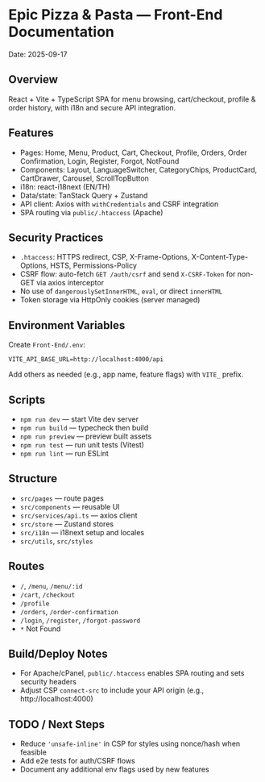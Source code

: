 # Epic Pizza & Pasta — Front-End Documentation

Date: 2025-09-17

## Overview
React + Vite + TypeScript SPA for menu browsing, cart/checkout, profile & order history, with i18n and secure API integration.

## Features
- Pages: Home, Menu, Product, Cart, Checkout, Profile, Orders, Order Confirmation, Login, Register, Forgot, NotFound
- Components: Layout, LanguageSwitcher, CategoryChips, ProductCard, CartDrawer, Carousel, ScrollTopButton
- i18n: react-i18next (EN/TH)
- Data/state: TanStack Query + Zustand
- API client: Axios with `withCredentials` and CSRF integration
- SPA routing via `public/.htaccess` (Apache)

## Security Practices
- `.htaccess`: HTTPS redirect, CSP, X-Frame-Options, X-Content-Type-Options, HSTS, Permissions-Policy
- CSRF flow: auto-fetch `GET /auth/csrf` and send `X-CSRF-Token` for non-GET via axios interceptor
- No use of `dangerouslySetInnerHTML`, `eval`, or direct `innerHTML`
- Token storage via HttpOnly cookies (server managed)

## Environment Variables
Create `Front-End/.env`:
```
VITE_API_BASE_URL=http://localhost:4000/api
```
Add others as needed (e.g., app name, feature flags) with `VITE_` prefix.

## Scripts
- `npm run dev` — start Vite dev server
- `npm run build` — typecheck then build
- `npm run preview` — preview built assets
- `npm run test` — run unit tests (Vitest)
- `npm run lint` — run ESLint

## Structure
- `src/pages` — route pages
- `src/components` — reusable UI
- `src/services/api.ts` — axios client
- `src/store` — Zustand stores
- `src/i18n` — i18next setup and locales
- `src/utils`, `src/styles`

## Routes
- `/`, `/menu`, `/menu/:id`
- `/cart`, `/checkout`
- `/profile`
- `/orders`, `/order-confirmation`
- `/login`, `/register`, `/forgot-password`
- `*` Not Found

## Build/Deploy Notes
- For Apache/cPanel, `public/.htaccess` enables SPA routing and sets security headers
- Adjust CSP `connect-src` to include your API origin (e.g., http://localhost:4000)

## TODO / Next Steps
- Reduce `'unsafe-inline'` in CSP for styles using nonce/hash when feasible
- Add e2e tests for auth/CSRF flows
- Document any additional env flags used by new features
